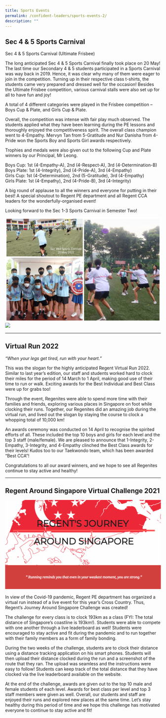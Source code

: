 ```yaml
---
title: Sports Events
permalink: /confident-leaders/sports-events-2/
description: ""
---
```

## **Sec 4 & 5 Sports Carnival**

Sec 4 & 5 Sports Carnival (Ultimate Frisbee)

The long anticipated Sec 4 & 5 Sports Carnival finally took place on 20 May! The last time our Secondary 4 & 5 students participated in a Sports Carnival was way back in 2019. Hence, it was clear why many of them were eager to join in the competition. Turning up in their respective class t-shirts, the students came very prepared and dressed well for the occasion! Besides the Ultimate Frisbee competition, various carnival stalls were also set up for all to have fun and joy!

A total of 4 different categories were played in the Frisbee competition – Boys Cup & Plate, and Girls Cup & Plate.

Overall, the competition was intense with fair play much observed. The students applied what they have been learning during the PE lessons and thoroughly enjoyed the competitiveness spirit. The overall class champion went to 4-Empathy. Mervyn Tan from 5-Gratitude and Nur Danisha from 4-Pride won the Sports Boy and Sports Girl awards respectively.

Trophies and medals were also given out to the following Cup and Plate winners by our Principal, Mr Leong.

Boys Cup: 1st (4-Empathy-A), 2nd (4-Respect-A), 3rd (4-Determination-B)  
Boys Plate: 1st (4-Integrity), 2nd (4-Pride-A), 3rd (4-Empathy)  
Girls Cup: 1st (4-Determination), 2nd (5-Gratitude), 3rd (4-Empathy)  
Girls Plate: 1st (4-Empathy), 2nd (4-Pride-B), 3rd (4-Integrity)

A big round of applause to all the winners and everyone for putting in their best! A special shoutout to Regent PE department and all Regent CCA leaders for the wonderfully-organised event!

Looking forward to the Sec 1-3 Sports Carnival in Semester Two!

![](/images/Sports%20Events/SportsEvt2022-1.jpg)
![](/images/Sports%20Events/SportsEvt2022-2.jpg)

---

## **Virtual Run 2022**

_“When your legs get tired, run with your heart.”_

This was the slogan for the highly anticipated Regent Virtual Run 2022. Similar to last year’s edition, our staff and students worked hard to clock their miles for the period of 14 March to 1 April, making good use of their time to run or walk. Exciting awards for the Best Individual and Best Class were up for grabs too!

Through the event, Regenites were able to spend more time with their families and friends, exploring various places in Singapore on foot while clocking their runs. Together, our Regenites did an amazing job during the virtual run, and lived out the slogan by staying the course to clock a whopping total of 10,000 km!

An awards ceremony was conducted on 14 April to recognise the spirited efforts of all. These included the top 10 boys and girls for each level and the top 3 staff (male/female). We are pleased to announce that 1-Integrity, 2-Empathy, 3-Integrity, and 4-Empathy clinched the Best Class awards for their levels! Kudos too to our Taekwondo team, which has been awarded “Best CCA”!

Congratulations to all our award winners, and we hope to see all Regenites continue to stay active and healthy!

---

## **Regent Around Singapore Virtual Challenge 2021**


![](/images/Sports%20Events/Virtual-Run-Banner-1024x582.png)

In view of the Covid-19 pandemic, Regent PE department has organized a virtual run instead of a live event for this year’s Cross Country. Thus, Regent’s Journey Around Singapore Challenge was created!

The challenge for every class is to clock 193km as a class (FYI: The total distance of Singapore’s coastline is 193km!). Students were able to compete with one another through a live leaderboard as well! Students were encouraged to stay active and fit during the pandemic and to run together with their family members as a form of family bonding. 

During the two weeks of the challenge, students are to clock their distance using a distance tracking application on his smart phones. Students will then upload their distance clocked during the run and a screenshot of the route that they ran. The upload was seamless and the instructions were easy to follow! Students can keep track of the total distance that they have clocked via the live leaderboard available on the website.

At the end of the challenge, awards are given out to the top 10 male and female students of each level. Awards for best class per level and top 3 staff members were given as well. Overall, our students and staff are enjoyed their runs and explored new places at the same time. Let’s stay healthy during this period of time and we hope this challenge has motivated everyone to continue to stay active and fit!
